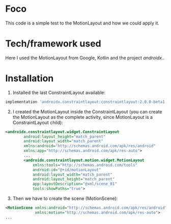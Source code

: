 # Foco

This code is a simple test to the MotionLayout and how we could apply it.

# Tech/framework used

Here I used the MotionLayout from Google, Kotlin and the project *androidx.*. 

# Installation

1. Installed the last ConstraintLayout available:
```groovy
implementation 'androidx.constraintlayout:constraintlayout:2.0.0-beta1'
```
2. I created the MotionLayout inside the ConstraintLayout (you can create the MotionLayout as the complete activity, since MotionLayout is a ConstraintLayout child):
```xml
<androidx.constraintlayout.widget.ConstraintLayout
        android:layout_height="match_parent"
        android:layout_width="match_parent"
        xmlns:android="http://schemas.android.com/apk/res/android"
        xmlns:app="http://schemas.android.com/apk/res-auto">
        ...
        <androidx.constraintlayout.motion.widget.MotionLayout
            xmlns:tools="http://schemas.android.com/tools"
            android:id="@+id/motionLayout"
            android:layout_width="match_parent"
            android:layout_height="match_parent"
            app:layoutDescription="@xml/scene_01"
            tools:showPaths="true">
```
3. Then we have to create the scene (MotionScene):
```xml
<MotionScene xmlns:android="http://schemas.android.com/apk/res/android"
             xmlns:motion="http://schemas.android.com/apk/res-auto">
...
```
